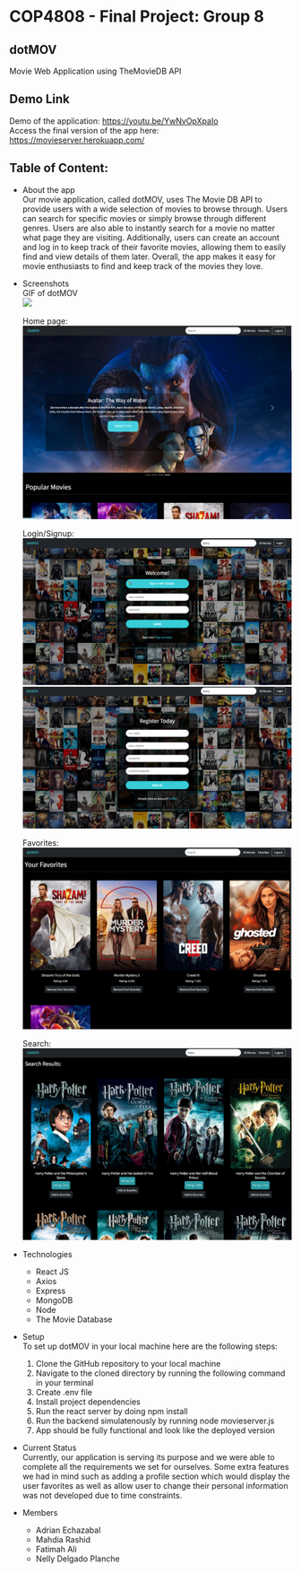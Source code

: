 # COP4808 -  Final Project: Group 8 
##  dotMOV
Movie Web Application using TheMovieDB API

## Demo Link
Demo of the application: https://youtu.be/YwNvOpXpaIo <br>
Access the final version of the app here: https://movieserver.herokuapp.com/

## Table of Content:
- About the app <br>
Our movie application, called dotMOV, uses The Movie DB API to provide users with a wide selection of movies to browse through. Users can search for specific movies or simply browse through different genres. Users are also able to instantly search for a movie no matter what page they are visiting. Additionally, users can create an account and log in to keep track of their favorite movies, allowing them to easily find and view details of them later. Overall, the app makes it easy for movie enthusiasts to find and keep track of the movies they love.

- Screenshots <br>
    GIF of dotMOV <br>
    <img src="./img/dotMOV.gif">
    
    Home page:
    <img src="./img/home.png">

    Login/Signup:
    <img src="./img/login.png">
    <img src="./img/register.png">

    Favorites:
    <img src="./img/favorites.png">

    Search:
    <img src="./img/search.png">



- Technologies 
  - React JS
  - Axios 
  - Express
  - MongoDB
  - Node
  - The Movie Database
  
- Setup 
   <br> To set up dotMOV in your local machine here are the following steps:<br>
    1. Clone the GitHub repository to your local machine 
    2. Navigate to the cloned directory by running the following command in your terminal
    3. Create .env file 
    3. Install project dependencies 
    4. Run the react server by doing npm install
    5. Run the backend simulatenously by running node movieserver.js
    6. App should be fully functional and look like the deployed version
    

- Current Status <br>
    Currently, our application is serving its purpose and we were able to complete all the requirements we set for ourselves. Some extra features we had in mind such as adding a profile section which would display the user favorites as well as allow user to change their personal information was not developed due to time constraints. 
    

- Members 
  - Adrian Echazabal
  - Mahdia Rashid
  - Fatimah Ali
  - Nelly Delgado Planche


